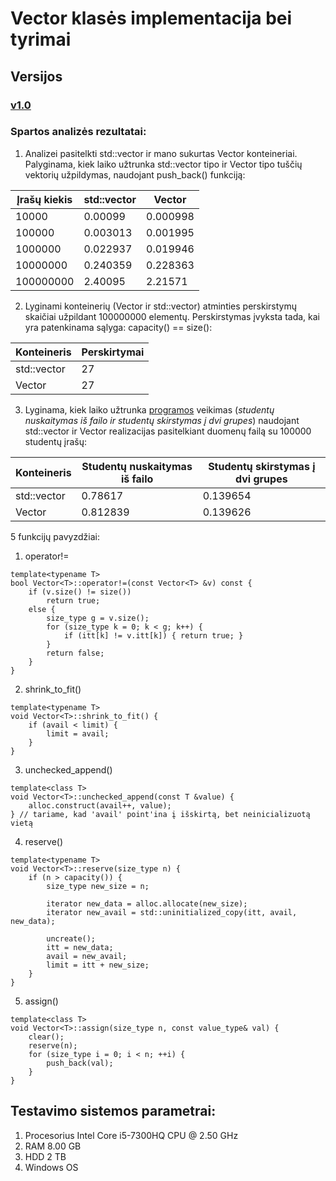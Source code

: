 # Vector klasės implementacija bei tyrimai 
## Versijos
### [v1.0](https://github.com/ignaspangonis/ObjektinisProgramavimas-4/releases/tag/v1.0)

### Spartos analizės rezultatai:
1. Analizei pasitelkti std::vector ir mano sukurtas Vector konteineriai. Palyginama, kiek  laiko užtrunka std::vector tipo ir Vector tipo tuščių vektorių užpildymas, naudojant push_back() funkciją:

| Įrašų kiekis | std::vector | Vector   |
|--------------|-------------|----------|
| 10000        | 0.00099     | 0.000998 |
| 100000       | 0.003013    | 0.001995 |
| 1000000      | 0.022937    | 0.019946 |
| 10000000     | 0.240359    | 0.228363 |
| 100000000    | 2.40095     | 2.21571  |

2. Lyginami konteinerių (Vector ir std::vector) atminties perskirstymų skaičiai užpildant 100000000 elementų. Perskirstymas įvyksta tada, kai yra patenkinama sąlyga: capacity() == size():

| Konteineris | Perskirtymai |
|-------------|--------------|
| std::vector | 27           |
| Vector      | 27           |

3. Lyginama, kiek laiko užtrunka [programos](https://github.com/ignaspangonis/ObjektinisProgramavimas-3/releases/tag/v2.0) veikimas (*studentų nuskaitymas iš failo ir studentų skirstymas į dvi grupes*) naudojant std::vector ir Vector realizacijas pasitelkiant duomenų failą su 100000 studentų įrašų:

| Konteineris | Studentų nuskaitymas iš failo | Studentų skirstymas į dvi grupes |
|-------------|-------------------------------|----------------------------------|
| std::vector | 0.78617                       | 0.139654                         |
| Vector      | 0.812839                      | 0.139626                         |

5 funkcijų pavyzdžiai:
1. operator!=
```
template<typename T>
bool Vector<T>::operator!=(const Vector<T> &v) const {
    if (v.size() != size())
        return true;
    else {
        size_type g = v.size();
        for (size_type k = 0; k < g; k++) {
            if (itt[k] != v.itt[k]) { return true; }
        }
        return false;
    }
}
```

2. shrink_to_fit()
```
template<typename T>
void Vector<T>::shrink_to_fit() {
    if (avail < limit) {
        limit = avail;
    }
}
```

3. unchecked_append()
```
template<class T>
void Vector<T>::unchecked_append(const T &value) {
    alloc.construct(avail++, value);
} // tariame, kad 'avail' point'ina į išskirtą, bet neinicializuotą vietą
```

4. reserve()
```
template<typename T>
void Vector<T>::reserve(size_type n) {
    if (n > capacity()) {
        size_type new_size = n;

        iterator new_data = alloc.allocate(new_size);
        iterator new_avail = std::uninitialized_copy(itt, avail, new_data);

        uncreate();
        itt = new_data;
        avail = new_avail;
        limit = itt + new_size;
    }
}
```

5. assign()
```
template<class T>
void Vector<T>::assign(size_type n, const value_type& val) {
    clear();
    reserve(n);
    for (size_type i = 0; i < n; ++i) {
        push_back(val);
    }
}
```


## Testavimo sistemos parametrai:
1. Procesorius Intel Core i5-7300HQ CPU @ 2.50 GHz
2. RAM 8.00 GB
3. HDD 2 TB
4. Windows OS
